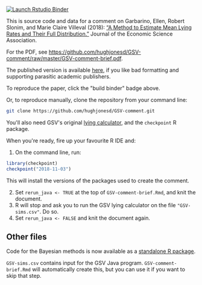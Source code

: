 
  <!-- badges: start -->
  [![Launch Rstudio Binder](http://mybinder.org/badge_logo.svg)](https://mybinder.org/v2/gh/hughjonesd/GSV-comment/master?urlpath=rstudio)
  <!-- badges: end -->
  
This is source code and data for a comment on
Garbarino, Ellen, Robert Slonim, and Marie Claire Villeval (2018):
[“A Method to Estimate Mean Lying Rates and Their Full
Distribution.”](https://doi.org/10.1007/s40881-018-0055-4) Journal of the Economic Science Association. 

For the PDF, see https://github.com/hughjonesd/GSV-comment/raw/master/GSV-comment-brief.pdf.

The published version is available [here](https://link.springer.com/article/10.1007/s40881-019-00069-x), if you like 
bad formatting and supporting parasitic academic publishers.

To reproduce the paper, click the "build binder" badge above. 

Or, to reproduce manually, clone the repository from your command line:

```bash
git clone https://github.com/hughjonesd/GSV-comment.git
```

You'll also need GSV's original [lying calculator](http://lyingcalculator.gate.cnrs.fr/), and
the `checkpoint` R package.

When you're ready, fire up your favourite R IDE and:

1. On the command line, run:

```r
library(checkpoint)
checkpoint("2018-11-03")
```

This will install the versions of the packages used to create the comment.

2. Set `rerun_java <- TRUE` at the top of `GSV-comment-brief.Rmd`, and knit the document.
3. R will stop and ask you to run the GSV lying calculator on the file `"GSV-sims.csv"`. Do so.
4. Set `rerun_java <- FALSE` and knit the document again.

## Other files

Code for the Bayesian methods is now available as a [standalone R package](https://github.com/hughjonesd/truelies).


`GSV-sims.csv` contains input for the GSV Java program. `GSV-comment-brief.Rmd` will automatically
create this, but you can use it if you want to skip that step.
